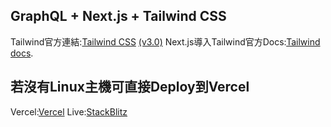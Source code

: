 ## GraphQL + Next.js + Tailwind CSS

Tailwind官方連結:[Tailwind CSS](https://tailwindcss.com/) [(v3.0)](https://tailwindcss.com/blog/tailwindcss-v3) 
Next.js導入Tailwind官方Docs:[Tailwind docs](https://tailwindcss.com/docs/guides/nextjs).

## 若沒有Linux主機可直接Deploy到Vercel

Vercel:[Vercel](https://vercel.com?utm_source=github&utm_medium=readme&utm_campaign=next-example) 
Live:[StackBlitz](https://stackblitz.com/github/vercel/next.js/tree/canary/examples/with-tailwindcss)
